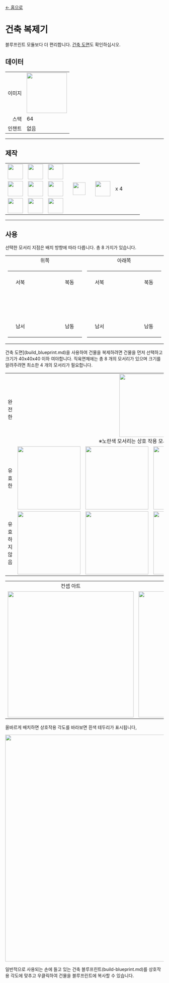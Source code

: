 [← 홈으로](../)
# 건축 복제기
블루프린트 모듈보다 더 편리합니다. [건축 도면](build_blueprint.md)도 확인하십시오.

## 데이터
<table>
    <tr><td align="end">이미지</td><td><img src="https://i.imgur.com/gs5l20b.png" width="128"/></td></tr>
    <tr><td align="end">스택</td><td>64</td></tr>
    <tr><td align="end">인챈트</td><td>없음</td></tr>
</table>

---

## 제작
<table>
    <tr><td><img src="https://i.imgur.com/ip72f4t.png" width="48"/></td><td><img src="https://i.imgur.com/ip72f4t.png" width="48"/></td><td><img src="https://i.imgur.com/ip72f4t.png" width="48"/></td><td colspan="3"></td></tr>
    <tr><td><img src="https://i.imgur.com/ip72f4t.png" width="48"/></td><td><img src="https://i.imgur.com/IWZz8YM.png" width="48"/></td><td><img src="https://i.imgur.com/ip72f4t.png" width="48"/></td><td width="70" align="center"><img src="https://i.imgur.com/VE0KqIE.png" width="40"/></td><td><img src="https://i.imgur.com/gs5l20b.png" width="48"/></td><td width="70">x 4</td></tr>
    <tr><td><img src="https://i.imgur.com/ip72f4t.png" width="48"/></td><td><img src="https://i.imgur.com/ip72f4t.png" width="48"/></td><td><img src="https://i.imgur.com/ip72f4t.png" width="48"/></td><td colspan="3"></td></tr>
</table>

---

## 사용
선택한 모서리 지점은 배치 방향에 따라 다릅니다. 총 8 가지가 있습니다.

<table>
    <tr><td align="center">위쪽</td><td align="center">아래쪽</td></tr>
    <tr>
        <td>
            <table>
                <tr><td align="center" width="70" height="70">서북</td><td align="center" width="70" height="70"></td><td align="center" width="70" height="70">북동</td></tr>
                <tr><td align="center" width="70" height="70"></td><td align="center" width="70" height="70"></td><td align="center" width="70" height="70"></td></tr>
                <tr><td align="center" width="70" height="70">남서</td><td align="center" width="70" height="70"></td><td align="center" width="70" height="70">남동</td></tr>
            </table>
        </td>
        <td>
            <table>
                <tr><td align="center" width="70" height="70">서북</td><td align="center" width="70" height="70"></td><td align="center" width="70" height="70">북동</td></tr>
                <tr><td align="center" width="70" height="70"></td><td align="center" width="70" height="70"></td><td align="center" width="70" height="70"></td></tr>
                <tr><td align="center" width="70" height="70">남서</td><td align="center" width="70" height="70"></td><td align="center" width="70" height="70">남동</td></tr>
            </table>
        </td>
    </tr>
</table>

건축 도면](build_blueprint.md)을 사용하여 건물을 복제하려면 건물을 먼저 선택하고 크기가 40x40x40 이하 여야합니다.
직육면체에는 총 8 개의 모서리가 있으며 크기를 알려주려면 최소한 4 개의 모서리가 필요합니다.

<table>
         <tr><td align="center">완전한</td><td colspan="4" align="center"><img src="https://i.imgur.com/tAiFpvW.png" width="200"/><br/>※노란색 모서리는 상호 작용 모서리를 나타냅니다.</td></tr>
         <tr><td align="center">유효한</td><td><img src="https://i.imgur.com/eSNuasK.png" width="200"/></td><td><img src="https://i.imgur.com/uBRIJ2Z.png" width="200"/></td><td><img src="https://i.imgur.com/oZw4Bf7.png" width="200"/></td><td><img src="https://i.imgur.com/BBhxgug.png" width="200"/></td></tr>
         <tr><td align="center">유효하지 않음</td><td><img src="https://i.imgur.com/Jbjb360.png" width="200"/></td><td><img src="https://i.imgur.com/psfXQyP.png" width="200"/></td><td><img src="https://i.imgur.com/egf7uuW.png" width="200"/></td><td><img src="https://i.imgur.com/8zyFdhi.png" width="200"/></td></tr>
</table>

<table>
    <tr><td align="center">컨셉 아트</td><td align="center">인게임</td></tr>
    <tr><td><img src="https://i.imgur.com/eSNuasK.png" width="400"/></td><td><img src="https://i.imgur.com/JngGfRt.png" width="400"/></td></tr>
</table>

올바르게 배치하면 상호작용 각도를 바라보면 흰색 테두리가 표시됩니다,  

<img src="https://i.imgur.com/6Fmk6E3.png" width="720"/>

일반적으로 사용되는 손에 들고 있는 건축 블루프린트(build-blueprint.md)를 상호작용 각도에 맞추고 우클릭하여 건물을 블루프린트에 복사할 수 있습니다.
